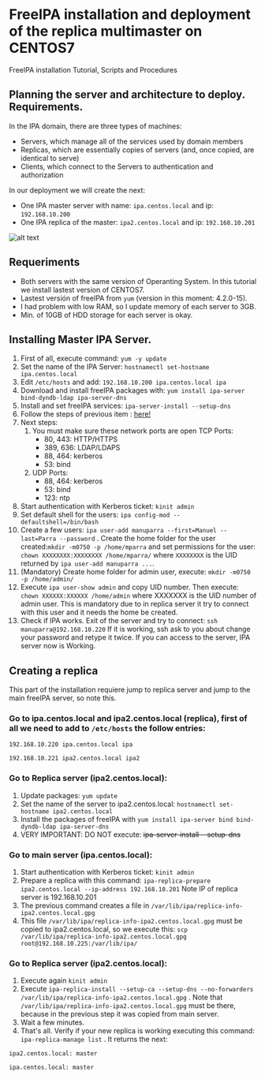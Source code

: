 # FreeIPA installation and deployment of the replica multimaster on CENTOS7
FreeIPA installation Tutorial, Scripts and Procedures

## Planning the server and architecture to deploy. Requirements.

In the IPA domain, there are three types of machines:

+ Servers, which manage all of the services used by domain members
+ Replicas, which are essentially copies of servers (and, once copied, are identical to serve)
+ Clients, which connect to the Servers to authentication and authorization

In our deployment we will create the next:

+ One IPA master server with name: `ipa.centos.local` and ip: `192.168.10.200`
+ One IPA replica of the master: `ipa2.centos.local` and ip: `192.168.10.201`

![alt text](https://github.com/manuparra/FreeIPA/raw/master/images/architecture.png "Architecture")

## Requeriments

+ Both servers with the same version of Operanting System. In this tutorial we install lastest version of CENTOS7.
+ Lastest versión of freeIPA from `yum`  (version in this moment: 4.2.0-15).
+ I had problem with low RAM, so I update memory of each server to 3GB.
+ Min. of 10GB of HDD storage for each server is okay.




## Installing Master IPA Server.

1. First of all, execute command: 
`yum -y update`
2. Set the name of the IPA Server: 
`hostnamectl set-hostname ipa.centos.local`
3. Edit `/etc/hosts` and add: 
`192.168.10.200 ipa.centos.local ipa`
4. Download and install freeIPA packages with: 
`yum install ipa-server bind-dyndb-ldap ipa-server-dns`
5. Install and set freeIPA services: 
`ipa-server-install --setup-dns`
6. Follow the steps of previous item : [here!](questions.txt)
7. Next steps:
	1. You must make sure these network ports are open TCP Ports:
		  * 80, 443: HTTP/HTTPS
		  * 389, 636: LDAP/LDAPS
		  * 88, 464: kerberos
		  * 53: bind
	2. UDP Ports:
		  * 88, 464: kerberos
		  * 53: bind
		  * 123: ntp
8. Start authentication with Kerberos ticket: 
`kinit admin`
9. Set default shell for the users:
`ipa config-mod --defaultshell=/bin/bash`
10. Create a few users: `ipa user-add manuparra --first=Manuel --last=Parra --password` . Create the home folder for the user created:`mkdir -m0750 -p /home/mparra` and set permissions for the user: `chown XXXXXXXX:XXXXXXXX /home/mparra/` where `XXXXXXXX` is the UID returned by ``ipa user-add manuparra ...``.
11. (Mandatory) Create home folder for admin user, execute: `mkdir -m0750 -p /home/admin/` 
12. Execute `ipa user-show admin` and copy UID number. Then execute: `chown XXXXXX:XXXXXX /home/admin` where XXXXXXX is the UID number of admin user. This is mandatory due to in replica server it try to connect with this user and it needs the home be created.
13. Check if IPA works. Exit of the server and try to connect: `ssh manuparra@192.168.10.220` If it is working, ssh ask to you about change your password and retype it twice. If you can access to the server, IPA server now is Working.

## Creating a replica

This part of the installation requiere jump to replica server and jump to the main freeIPA server, so note this.


### Go to **ipa.centos.local** and **ipa2.centos.local** (replica), first of all we need to add to `/etc/hosts` the follow entries: 

```
192.168.10.220 ipa.centos.local ipa

192.168.10.221 ipa2.centos.local ipa2
```


### Go to Replica server **(ipa2.centos.local)**:

1. Update packages: `yum update`
2. Set the name of the server to ipa2.centos.local: `hostnamectl set-hostname ipa2.centos.local`
3. Install the packages of freeIPA with `yum install ipa-server bind bind-dyndb-ldap ipa-server-dns`
4. VERY IMPORTANT: DO NOT execute: ~~ipa-server-install --setup-dns~~

### Go to main server **(ipa.centos.local)**:

1. Start authentication with Kerberos ticket: 
`kinit admin`
2. Prepare a replica with this command: `ipa-replica-prepare ipa2.centos.local --ip-address 192.168.10.201`  Note IP of replica server is 192.168.10.201
3. The previous command creates a file in `/var/lib/ipa/replica-info-ipa2.centos.local.gpg`
4. This file `/var/lib/ipa/replica-info-ipa2.centos.local.gpg` must be copied to ipa2.centos.local, so we execute this: `scp  /var/lib/ipa/replica-info-ipa2.centos.local.gpg root@192.168.10.225:/var/lib/ipa/`

### Go to Replica server **(ipa2.centos.local)**:

1. Execute again `kinit admin`
2. Execute `ipa-replica-install --setup-ca --setup-dns --no-forwarders /var/lib/ipa/replica-info-ipa2.centos.local.gpg` . Note that `/var/lib/ipa/replica-info-ipa2.centos.local.gpg` must be there, because in the previous step it was copied from main server.
3. Wait a few minutes.
4. That's all. Verify if your new replica is working executing this command: `ipa-replica-manage list` . It returns the next:
  
```
ipa2.centos.local: master
  
ipa.centos.local: master

```





